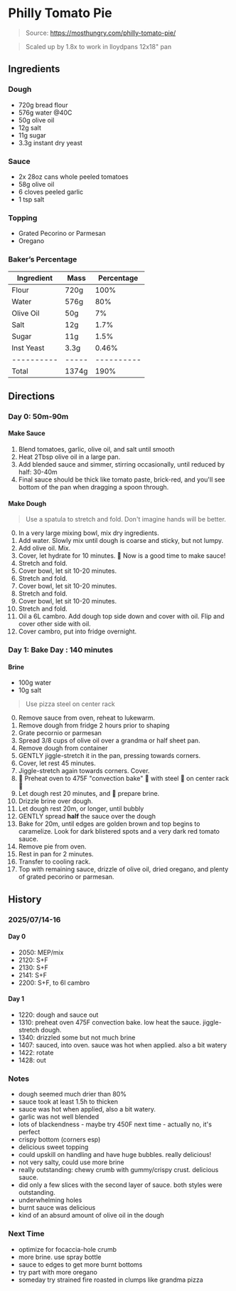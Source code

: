 # Philly Tomato Pie

> Source: https://mosthungry.com/philly-tomato-pie/

> Scaled up by 1.8x to work in lloydpans 12x18" pan

## Ingredients

### Dough

- 720g bread flour
- 576g water @40C
- 50g olive oil
- 12g salt
- 11g sugar
- 3.3g instant dry yeast

### Sauce

- 2x 28oz cans whole peeled tomatoes
- 58g olive oil
- 6 cloves peeled garlic
- 1 tsp salt

### Topping

- Grated Pecorino or Parmesan
- Oregano

### Baker’s Percentage

| Ingredient | Mass  | Percentage |
| ---------- | ----- | ---------- |
| Flour      | 720g  | 100%       |
| Water      | 576g  | 80%        |
| Olive Oil  | 50g   | 7%         |
| Salt       | 12g   | 1.7%       |
| Sugar      | 11g   | 1.5%       |
| Inst Yeast | 3.3g  | 0.46%     |
| ---------- | ----- | ---------- |
| Total      | 1374g | 190%       |

## Directions

### Day 0: 50m-90m

#### Make Sauce

1. Blend tomatoes, garlic, olive oil, and salt until smooth
2. Heat 2Tbsp olive oil in a large pan. 
3. Add blended sauce and simmer, stirring occasionally, until reduced by half: 30-40m
4. Final sauce should be thick like tomato paste, brick-red, and you'll see bottom of the pan when dragging a spoon through.

#### Make Dough

> Use a spatula to stretch and fold. Don't imagine hands will be better.

0. In a very large mixing bowl, mix dry ingredients.
1. Add water. Slowly mix until dough is coarse and sticky, but not lumpy.
2. Add olive oil. Mix.
3. Cover, let hydrate for 10 minutes. 🚨 Now is a good time to make sauce!
4. Stretch and fold.
5. Cover bowl, let sit 10-20 minutes.
6. Stretch and fold.
7. Cover bowl, let sit 10-20 minutes.
8. Stretch and fold.
9. Cover bowl, let sit 10-20 minutes.
10. Stretch and fold.
11. Oil a 6L cambro. Add dough top side down and cover with oil. Flip and cover other side with oil.
12. Cover cambro, put into fridge overnight.

### Day 1: Bake Day : 140 minutes

#### Brine

- 100g water
- 10g salt

> Use pizza steel on center rack

0. Remove sauce from oven, reheat to lukewarm.
1. Remove dough from fridge 2 hours prior to shaping
2. Grate pecornio or parmesan
2. Spread 3/8 cups of olive oil over a grandma or half sheet pan.
3. Remove dough from container
4. GENTLY jiggle-stretch it in the pan, pressing towards corners.
5. Cover, let rest 45 minutes.
6. Jiggle-stretch again towards corners. Cover.
7. 🚨 Preheat oven to 475F "convection bake" 🚨 with steel 🚨 on center rack 🚨
8. Let dough rest 20 minutes, and 🚨 prepare brine.
9. Drizzle brine over dough.
10. Let dough rest 20m, or longer, until bubbly
11. GENTLY spread **half** the sauce over the dough
12. Bake for 20m, until edges are golden brown and top begins to caramelize. Look for dark blistered spots and a very dark red tomato sauce.
13. Remove pie from oven. 
14. Rest in pan for 2 minutes.
15. Transfer to cooling rack.
16. Top with remaining sauce, drizzle of olive oil, dried oregano, and plenty of grated pecorino or parmesan.



## History

### 2025/07/14-16

#### Day 0

- 2050: MEP/mix
- 2120: S+F
- 2130: S+F
- 2141: S+F
- 2200: S+F, to 6l cambro

#### Day 1

- 1220: dough and sauce out
- 1310: preheat oven 475F convection bake. low heat the sauce. jiggle-stretch dough.
- 1340: drizzled some but not much brine
- 1407: sauced, into oven. sauce was hot when applied. also a bit watery
- 1422: rotate
- 1428: out


### Notes

- dough seemed much drier than 80%
- sauce took at least 1.5h to thicken
- sauce was hot when applied, also a bit watery.
- garlic was not well blended
- lots of blackendness - maybe try 450F next time - actually no, it's perfect
- crispy bottom (corners esp)
- delicious sweet topping
- could upskill on handling and have huge bubbles. really delicious!
- not very salty, could use more brine
- really outstanding: chewy crumb with gummy/crispy crust. delicious sauce.
- did only a few slices with the second layer of sauce. both styles were outstanding.
- underwhelming holes
- burnt sauce was delicious
- kind of an absurd amount of olive oil in the dough

### Next Time

- optimize for focaccia-hole crumb
- more brine. use spray bottle
- sauce to edges to get more burnt bottoms
- try part with more oregano
- someday try strained fire roasted in clumps like grandma pizza
